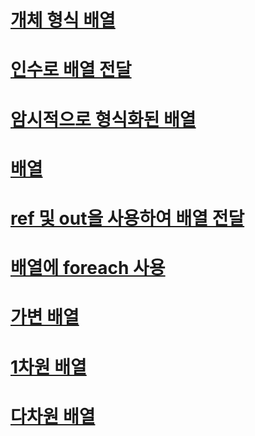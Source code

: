# [개체 형식 배열](arrays-as-objects.md)
# [인수로 배열 전달](passing-arrays-as-arguments.md)
# [암시적으로 형식화된 배열](implicitly-typed-arrays.md)
# [배열](index.md)
# [ref 및 out을 사용하여 배열 전달](passing-arrays-using-ref-and-out.md)
# [배열에 foreach 사용](using-foreach-with-arrays.md)
# [가변 배열](jagged-arrays.md)
# [1차원 배열](single-dimensional-arrays.md)
# [다차원 배열](multidimensional-arrays.md)
